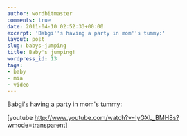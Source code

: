 ```yaml
---
author: wordbitmaster
comments: true
date: 2011-04-10 02:52:33+00:00
excerpt: 'Babgi''s having a party in mom''s tummy:'
layout: post
slug: babys-jumping
title: Baby's jumping!
wordpress_id: 13
tags:
- baby
- mia
- video
---
```


Babgi's having a party in mom's tummy:

[youtube http://www.youtube.com/watch?v=lyGXL_BMH8s?wmode=transparent]
